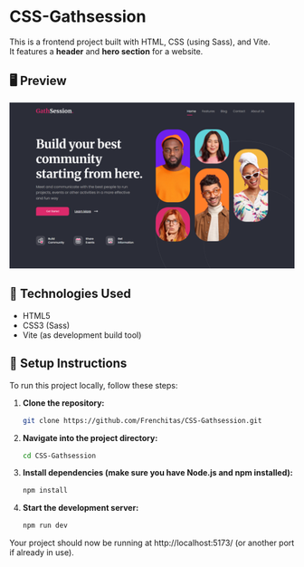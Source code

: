 # CSS-Gathsession

This is a frontend project built with HTML, CSS (using Sass), and Vite.  
It features a **header** and **hero section** for a website.

## 🖥 Preview

![Image](src/images/Preview-CSS-Gathsession.png)

## 🚀 Technologies Used

- HTML5
- CSS3 (Sass)
- Vite (as development build tool)

## 🚀 Setup Instructions

To run this project locally, follow these steps:

1. **Clone the repository:**
   ```bash
   git clone https://github.com/Frenchitas/CSS-Gathsession.git

2. **Navigate into the project directory:**
   ```bash
   cd CSS-Gathsession

3. **Install dependencies (make sure you have Node.js and npm installed):**
   ```bash
   npm install

4. **Start the development server:**
    ```bash
   npm run dev
Your project should now be running at http://localhost:5173/ (or another port if already in use).
